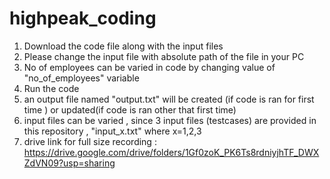 # highpeak_coding
1. Download the code file along with the input files
2. Please change the input file with absolute path of the file in your PC
3. No of employees can be varied in code by changing value of "no_of_employees" variable
4. Run the code
5. an output file named "output.txt" will be created (if code is ran for first time ) or updated(if code is ran other that first time)
6. input files can be varied , since 3 input files (testcases) are provided in this repository , "input_x.txt" where x=1,2,3
7.  drive link for full size recording : https://drive.google.com/drive/folders/1Gf0zoK_PK6Ts8rdniyjhTF_DWXZdVN09?usp=sharing
